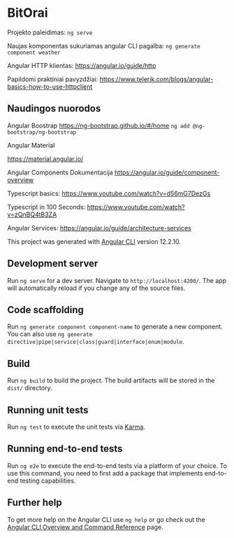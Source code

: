 # BitOrai

Projekto paleidimas:
`ng serve`

Naujas komponentas sukuriamas angular CLI pagalba:
`ng generate component weather`

Angular HTTP klientas:
https://angular.io/guide/http

Papildomi praktiniai pavyzdžiai:
https://www.telerik.com/blogs/angular-basics-how-to-use-httpclient

## Naudingos nuorodos

Angular Boostrap
https://ng-bootstrap.github.io/#/home `ng add @ng-bootstrap/ng-bootstrap`

Angular Material  

https://material.angular.io/

Angular Components Dokumentacija
https://angular.io/guide/component-overview

Typescript basics: https://www.youtube.com/watch?v=d56mG7DezGs

Typescript in 100 Seconds: https://www.youtube.com/watch?v=zQnBQ4tB3ZA

Angular Services:
https://angular.io/guide/architecture-services






This project was generated with [Angular CLI](https://github.com/angular/angular-cli) version 12.2.10.

## Development server

Run `ng serve` for a dev server. Navigate to `http://localhost:4200/`. The app will automatically reload if you change any of the source files.

## Code scaffolding

Run `ng generate component component-name` to generate a new component. You can also use `ng generate directive|pipe|service|class|guard|interface|enum|module`.

## Build

Run `ng build` to build the project. The build artifacts will be stored in the `dist/` directory.

## Running unit tests

Run `ng test` to execute the unit tests via [Karma](https://karma-runner.github.io).

## Running end-to-end tests

Run `ng e2e` to execute the end-to-end tests via a platform of your choice. To use this command, you need to first add a package that implements end-to-end testing capabilities.

## Further help

To get more help on the Angular CLI use `ng help` or go check out the [Angular CLI Overview and Command Reference](https://angular.io/cli) page.
